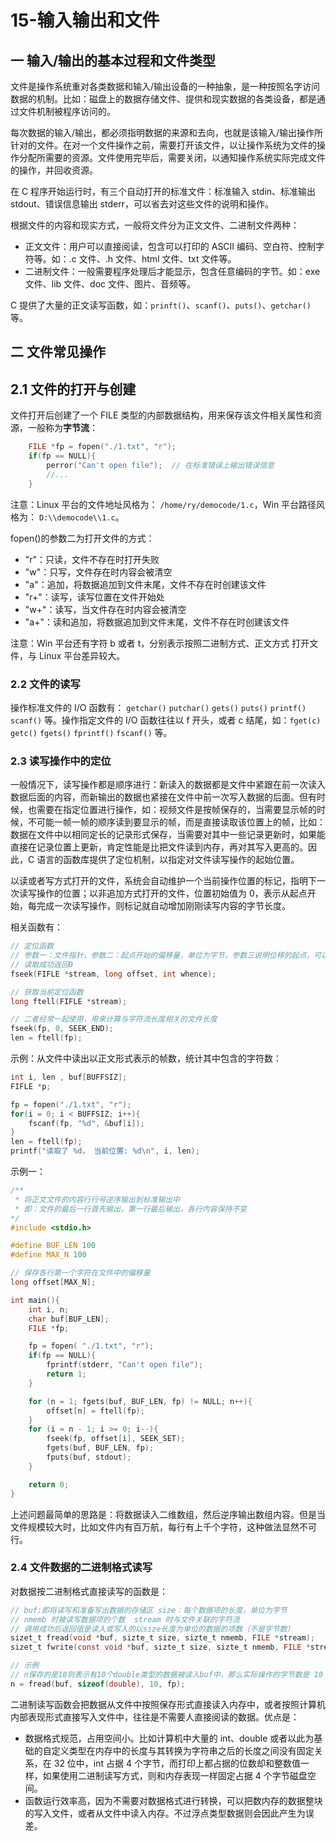 # 15-输入输出和文件

## 一 输入/输出的基本过程和文件类型

文件是操作系统重对各类数据和输入/输出设备的一种抽象，是一种按照名字访问数据的机制。比如：磁盘上的数据存储文件、提供和现实数据的各类设备，都是通过文件机制被程序访问的。

每次数据的输入/输出，都必须指明数据的来源和去向，也就是该输入/输出操作所针对的文件。在对一个文件操作之前，需要打开该文件，以让操作系统为文件的操作分配所需要的资源。文件使用完毕后，需要关闭，以通知操作系统实际完成文件的操作，并回收资源。

在 C 程序开始运行时，有三个自动打开的标准文件：标准输入 stdin、标准输出 stdout、错误信息输出 stderr，可以省去对这些文件的说明和操作。

根据文件的内容和现实方式，一般将文件分为正文文件、二进制文件两种：

- 正文文件：用户可以直接阅读，包含可以打印的 ASCII 编码、空白符、控制字符等。如：.c 文件、.h 文件、html 文件、txt 文件等。
- 二进制文件：一般需要程序处理后才能显示，包含任意编码的字节。如：exe 文件、lib 文件、doc 文件、图片、音频等。

C 提供了大量的正文读写函数，如：`prinft()`、`scanf()`、`puts()`、`getchar()`等。

## 二 文件常见操作

## 2.1 文件的打开与创建

文件打开后创建了一个 FILE 类型的内部数据结构，用来保存该文件相关属性和资源，一般称为**字节流**：

```c
    FILE *fp = fopen("./1.txt", "r");
    if(fp == NULL){
        perror("Can't open file");  // 在标准错误上输出错误信息
        //...
    }
```

注意：Linux 平台的文件地址风格为： `/home/ry/democode/1.c`，Win 平台路径风格为： `D:\\democode\\1.c`。

fopen()的参数二为打开文件的方式：

- "r"：只读，文件不存在时打开失败
- "w"：只写，文件存在时内容会被清空
- "a"：追加，将数据追加到文件末尾，文件不存在时创建该文件
- "r+"：读写，读写位置在文件开始处
- "w+"：读写，当文件存在时内容会被清空
- "a+"：读和追加，将数据追加到文件末尾，文件不存在时创建该文件

注意：Win 平台还有字符 b 或者 t，分别表示按照二进制方式、正文方式 打开文件，与 Linux 平台差异较大。

### 2.2 文件的读写

操作标准文件的 I/O 函数有： `getchar()` `putchar()` `gets()` `puts()` `printf()` `scanf()` 等。操作指定文件的 I/O 函数往往以 f 开头，或者 c 结尾，如：`fget(c)` `getc()` `fgets()` `fprintf()` `fscanf()` 等。

### 2.3 读写操作中的定位

一般情况下，读写操作都是顺序进行：新读入的数据都是文件中紧跟在前一次读入数据后面的内容，而新输出的数据也紧接在文件中前一次写入数据的后面。但有时候，也需要在指定位置进行操作，如：视频文件是按帧保存的，当需要显示帧的时候，不可能一帧一帧的顺序读到要显示的帧，而是直接读取该位置上的帧，比如：数据在文件中以相同定长的记录形式保存，当需要对其中一些记录更新时，如果能直接在记录位置上更新，肯定性能是比把文件读到内存，再对其写入更高的。因此，C 语言的函数库提供了定位机制，以指定对文件读写操作的起始位置。

以读或者写方式打开的文件，系统会自动维护一个当前操作位置的标记，指明下一次读写操作的位置；以非追加方式打开的文件，位置初始值为 0，表示从起点开始，每完成一次读写操作，则标记就自动增加刚刚读写内容的字节长度。

相关函数有：

```c
// 定位函数
// 参数一：文件指针，参数二：起点开始的偏移量，单位为字节，参数三说明位移的起点，可以取值为 SEEK_SET SEEK_CUR SEEK_END
// 读取成功返回0
fseek(FIFLE *stream, long offset, int whence);

// 获取当前定位函数
long ftell(FIFLE *stream);

// 二者经常一起使用，用来计算与字符流长度相关的文件长度
fseek(fp, 0, SEEK_END);
len = ftell(fp);
```

示例：从文件中读出以正文形式表示的帧数，统计其中包含的字符数：

```c
int i, len , buf[BUFFSIZ];
FIFLE *p;

fp = fopen("./1.txt", "r");
for(i = 0; i < BUFFSIZ; i++){
    fscanf(fp, "%d", &buf[i]);
}
len = ftell(fp);
printf("读取了 %d， 当前位置: %d\n", i, len);
```

示例一：

```c
/**
 * 将正文文件的内容行行号逆序输出到标准输出中
 * 即：文件的最后一行首先输出，第一行最后输出，各行内容保持不变
*/
#include <stdio.h>

#define BUF_LEN 100
#define MAX_N 100

// 保存各行第一个字符在文件中的偏移量
long offset[MAX_N];

int main(){
    int i, n;
    char buf[BUF_LEN];
    FILE *fp;

    fp = fopen( "./1.txt", "r");
    if(fp == NULL){
        fprintf(stderr, "Can't open file");
        return 1;
    }

    for (n = 1; fgets(buf, BUF_LEN, fp) != NULL; n++){
        offset[n] = ftell(fp);
    }
    for (i = n - 1; i >= 0; i--){
        fseek(fp, offset[i], SEEK_SET);
        fgets(buf, BUF_LEN, fp);
        fputs(buf, stdout);
    }

    return 0;
}
```

上述问题最简单的思路是：将数据读入二维数组，然后逆序输出数组内容。但是当文件规模较大时，比如文件内有百万航，每行有上千个字符，这种做法显然不可行。

### 2.4 文件数据的二进制格式读写

对数据按二进制格式直接读写的函数是：

```c
// buf:即将读写和准备写出数据的存储区 size：每个数据项的长度，单位为字节
// nmemb 时被读写数据项的个数  stream 时与文件关联的字符流
// 调用成功后返回值是读入或写入的以size长度为单位的数据的项数（不是字节数）
sizet_t fread(void *buf, sizte_t size, sizte_t nmemb, FILE *stream);
sizet_t fwrite(const void *buf, sizte_t size, sizte_t nmemb, FILE *stream)

// 示例
// n保存的是10则表示有10个double类型的数据被读入buf中，那么实际操作的字节数是 10 * sizeof(double) = 80
n = fread(buf, sizeof(double), 10, fp);
```

二进制读写函数会把数据从文件中按照保存形式直接读入内存中，或者按照计算机内部表现形式直接写入文件中，往往是不需要人直接阅读的数据。优点是：

- 数据格式规范，占用空间小。比如计算机中大量的 int、double 或者以此为基础的自定义类型在内存中的长度与其转换为字符串之后的长度之间没有固定关系，在 32 位中，int 占据 4 个字节，而打印上都占据的位数却和整数值一样，如果使用二进制读写方式，则和内存表现一样固定占据 4 个字节磁盘空间。
- 函数运行效率高，因为不需要对数据格式进行转换，可以把数内存的数据整块的写入文件，或者从文件中读入内存。不过浮点类型数据则会因此产生为误差。
